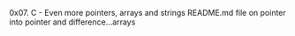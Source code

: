 0x07. C - Even more pointers, arrays and strings
README.md file on  pointer into pointer and difference...arrays
